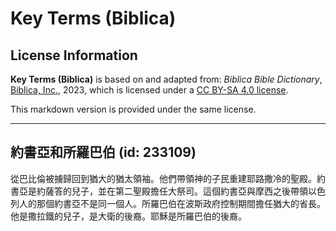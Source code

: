 # Key Terms (Biblica)

## License Information

**Key Terms (Biblica)** is based on and adapted from: _Biblica Bible Dictionary_, [Biblica, Inc.](https://www.biblica.com/), 2023, which is licensed under a [CC BY-SA 4.0 license](https://creativecommons.org/licenses/by-sa/4.0/legalcode.en).

This markdown version is provided under the same license.



--------------------------------

## 約書亞和所羅巴伯 (id: 233109)

從巴比倫被擄歸回到猶大的猶太領袖。他們帶領神的子民重建耶路撒冷的聖殿。約書亞是約薩答的兒子，並在第二聖殿擔任大祭司。這個約書亞與摩西之後帶領以色列人的那個約書亞不是同一個人。所羅巴伯在波斯政府控制期間擔任猶大的省長。他是撒拉鐵的兒子，是大衛的後裔。耶穌是所羅巴伯的後裔。


